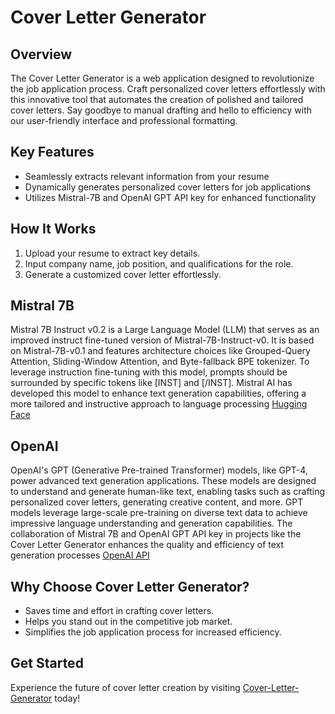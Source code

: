 # Cover Letter Generator

## Overview
The Cover Letter Generator is a  web application designed to revolutionize the job application process. Craft personalized cover letters effortlessly with this innovative tool that automates the creation of polished and tailored cover letters. Say goodbye to manual drafting and hello to efficiency with our user-friendly interface and professional formatting.

## Key Features
- Seamlessly extracts relevant information from your resume
- Dynamically generates personalized cover letters for job applications
- Utilizes Mistral-7B and OpenAI GPT API key for enhanced functionality

## How It Works
1. Upload your resume to extract key details.
2. Input company name, job position, and qualifications for the role.
3. Generate a customized cover letter effortlessly.

## Mistral 7B
Mistral 7B Instruct v0.2 is a Large Language Model (LLM) that serves as an improved instruct fine-tuned version of Mistral-7B-Instruct-v0. It is based on Mistral-7B-v0.1 and features architecture choices like Grouped-Query Attention, Sliding-Window Attention, and Byte-fallback BPE tokenizer. To leverage instruction fine-tuning with this model, prompts should be surrounded by specific tokens like [INST] and [/INST]. Mistral AI has developed this model to enhance text generation capabilities, offering a more tailored and instructive approach to language processing
[Hugging Face](https://huggingface.co/mistralai/Mistral-7B-Instruct-v0.2)



## OpenAI
OpenAI's GPT (Generative Pre-trained Transformer) models, like GPT-4, power advanced text generation applications. These models are designed to understand and generate human-like text, enabling tasks such as crafting personalized cover letters, generating creative content, and more. GPT models leverage large-scale pre-training on diverse text data to achieve impressive language understanding and generation capabilities. The collaboration of Mistral 7B and OpenAI GPT API key in projects like the Cover Letter Generator enhances the quality and efficiency of text generation processes
[OpenAI API](https://openai.com/product)

## Why Choose Cover Letter Generator?
- Saves time and effort in crafting cover letters.
- Helps you stand out in the competitive job market.
- Simplifies the job application process for increased efficiency.

## Get Started
Experience the future of cover letter creation by visiting [Cover-Letter-Generator](https://cover-letter-generator-from-resume-mistral.streamlit.app/) today!
